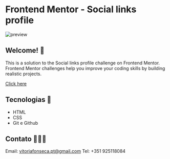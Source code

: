 # Frontend Mentor - Social links profile

![preview](https://github.com/user-attachments/assets/1754994a-22cc-4848-b9fd-2f956fc24c44)

## Welcome! 🌸  
This is a solution to the Social links profile challenge on Frontend Mentor. 
Frontend Mentor challenges help you improve your coding skills by building realistic projects.

[Click here](https://fm-social-links-profile-eight.vercel.app/)

## Tecnologias 🌹

- HTML
- CSS
- Git e Github

## Contato 👩🏽‍💻

Email: vitoriafonseca.pt@gmail.com
Tel: +351 925118084
